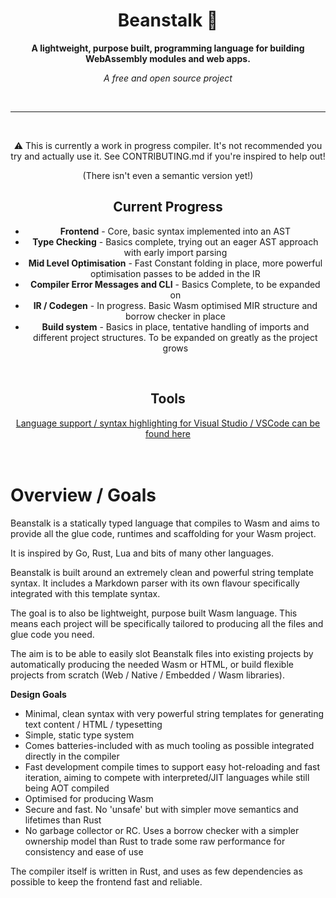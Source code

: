 <div align="center">

  <h1>Beanstalk 🌱</h1>

  <p>
    <strong>A lightweight, purpose built, programming language for building WebAssembly modules and web apps.</strong>
  </p>

  <p><em>
    A free and open source project
  </em></p>

  <br>

  ---
  <br>

  <p>⚠️ This is currently a work in progress compiler. It's not recommended you try and actually use it. See CONTRIBUTING.md if you're inspired to help out!</p>
  <p> (There isn't even a semantic version yet!)</p>

  <h2>Current Progress</h2>
  <ul>
    <li><strong>Frontend</strong> - Core, basic syntax implemented into an AST</li>
    <li><strong>Type Checking</strong> - Basics complete, trying out an eager AST approach with early import parsing</li>
    <li><strong>Mid Level Optimisation</strong> - Fast Constant folding in place, more powerful optimisation passes to be added in the IR</li>
    <li><strong>Compiler Error Messages and CLI</strong> - Basics Complete, to be expanded on</li>
    <li><strong>IR / Codegen</strong> - In progress. Basic Wasm optimised MIR structure and borrow checker in place</li>
    <li><strong>Build system</strong> - Basics in place, tentative handling of imports and different project structures. To be expanded on greatly as the project grows</li>
  </ul>

[//]: # (  <h1>)

[//]: # (    <a href="https://nyejames.github.io/beanstalk">)

[//]: # (      Plans and Documentation)

[//]: # (    </a>)

[//]: # (  </h1>)

[//]: # (  <p>The docs were created using this language. The output of the compiler is directly pushed to GitHub pages. Not everything in the documentation has been implemented fully, it's mostly full of design plans.</p>)
<br>
<h2>Tools</h2>
<a href="https://github.com/nyejames/beanstalk-plugin">Language support / syntax highlighting for Visual Studio / VSCode can be found here</a>

</div>

<br>
<br>

# Overview / Goals
Beanstalk is a statically typed language that compiles to Wasm and aims to provide all the glue code, runtimes and scaffolding for your Wasm project.

It is inspired by Go, Rust, Lua and bits of many other languages.

Beanstalk is built around an extremely clean and powerful string template syntax. It includes a Markdown parser with its own flavour specifically integrated with this template syntax.

The goal is to also be lightweight, purpose built Wasm language. This means each project will be specifically tailored to producing all the files and glue code you need. 

The aim is to be able to easily slot Beanstalk files into existing projects by automatically producing the needed Wasm or HTML, or build flexible projects from scratch (Web / Native / Embedded / Wasm libraries).

**Design Goals**
- Minimal, clean syntax with very powerful string templates for generating text content / HTML / typesetting
- Simple, static type system
- Comes batteries-included with as much tooling as possible integrated directly in the compiler
- Fast development compile times to support easy hot-reloading and fast iteration, aiming to compete with interpreted/JIT languages while still being AOT compiled
- Optimised for producing Wasm
- Secure and fast. No 'unsafe' but with simpler move semantics and lifetimes than Rust
- No garbage collector or RC. Uses a borrow checker with a simpler ownership model than Rust to trade some raw performance for consistency and ease of use

The compiler itself is written in Rust, and uses as few dependencies as possible to keep the frontend fast and reliable.

<br>
